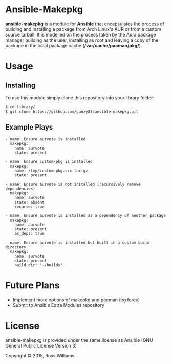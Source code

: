 Ansible-Makepkg
===============

**ansible-makepkg** is a module for **[Ansible](https://github.com/ansible/ansible)** that encapsulates the process of building and installing a package from Arch Linux's AUR or from a custom source tarball. It is modelled on the process taken by the Aura package manager building as the user, installing as root and leaving a copy of the package in the local package cache (**/var/cache/pacman/pkg/**).

Usage
=====

Installing
----------

To use this module simply clone this repository into your library folder:

	$ cd library/
	$ git clone https://github.com/gunzy83/ansible-makepkg.git

Example Plays
-------------

	- name: Ensure aurvote is installed
	  makepkg:
	    name: aurvote
		state: present

	- name: Ensure custom-pkg is installed
	  makepkg:
	    name: /tmp/custom-pkg.src.tar.gz
	    state: present

	- name: Ensure aurvote is not installed (recursively remove dependencies)
	  makepkg:
	    name: aurvote
	    state: absent
	    recurse: true

	- name: Ensure aurvote is installed as a dependency of another package
	  makepkg:
	    name: aurvote
	    state: present
	    as_deps: true

	- name: Ensure aurvote is installed but built in a custom build directory
	  makepkg:
	    name: aurvote
	    state: present
	    build_dir: "~/builds"

Future Plans
============

* Implement more options of makepkg and pacman (eg force)
* Submit to Ansible Extra Modules repository

License
=======

ansible-makepkg is provided under the same license as Ansible (GNU General Public License Version 3)

Copyright © 2015, Ross Williams

